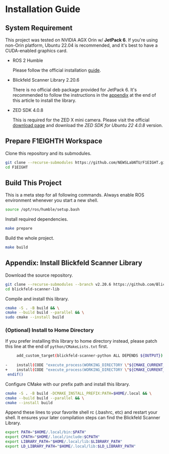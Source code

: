 # Installation Guide

## System Requirement

This project was tested on NVIDIA AGX Orin w/ **JetPack 6**. If you're
using non-Orin platform, Ubuntu 22.04 is recommended, and it's best to
have a CUDA-enabled graphics card.

- ROS 2 Humble

  Please follow the official installation
  [guide](https://docs.ros.org/en/humble/Installation/Ubuntu-Install-Debians.html).

- Blickfeld Scanner Library 2.20.6

  There is no official deb package provided for JetPack 6. It's
  recommended to follow the instructions in the
  [appendix](#appendix-install-blickfeld-scanner-library) at the end
  of this article to install the library.

- ZED SDK 4.0.8

  This is required for the ZED X mini camera. Please visit the
  official [download
  page](https://www.stereolabs.com/developers/release) and download
  the _ZED SDK for Ubuntu 22 4.0.8_ version.

## Prepare F1EIGHTH Workspace

Clone this repository and its submodules.

```bash
git clone --recurse-submodules https://github.com/NEWSLabNTU/F1EIGHT.git
cd F1EIGHT
```

## Build This Project

This is a meta step for all following commands. Always enable ROS
environment whenever you start a new shell.

```bash
source /opt/ros/humble/setup.bash
```

Install required dependencies.

```bash
make prepare
```

Build the whole project.

```bash
make build
```



## Appendix: Install Blickfeld Scanner Library

Download the source repository.

```bash
git clone --recurse-submodules --branch v2.20.6 https://github.com/Blickfeld/blickfeld-scanner-lib.git
cd blickfeld-scanner-lib
```

Compile and install this library.

```bash
cmake -S . -B build && \
cmake --build build --parallel && \
sudo cmake --install build
```

### (Optional) Install to Home Directory

If you prefer installing this library to home directory instead,
please patch this line at the end of `python/CMakeLists.txt` first.

```bash
     add_custom_target(blickfeld-scanner-python ALL DEPENDS ${OUTPUT})
 
-    install(CODE "execute_process(WORKING_DIRECTORY \"${CMAKE_CURRENT_BINARY_DIR}\" COMMAND ${Python_EXECUTABLE} ${SETUP_PY} install)")
+    install(CODE "execute_process(WORKING_DIRECTORY \"${CMAKE_CURRENT_BINARY_DIR}\" COMMAND ${Python_EXECUTABLE} ${SETUP_PY} install --user)")
 endif()
```

Configure CMake with our prefix path and install this library.

```bash
cmake -S . -B build -DCMAKE_INSTALL_PREFIX:PATH=$HOME/.local && \
cmake --build build --parallel && \
cmake --install build
```

Append these lines to your favorite shell rc (.bashrc, etc) and
restart your shell. It ensures your later compilation steps can find
the Blickfeld Scanner Library.

```bash
export PATH="$HOME/.local/bin:$PATH"
export CPATH="$HOME/.local/include:$CPATH"
export LIBRARY_PATH="$HOME/.local/lib:$LIBRARY_PATH"
export LD_LIBRARY_PATH="$HOME/.local/lib:$LD_LIBRARY_PATH"
```
